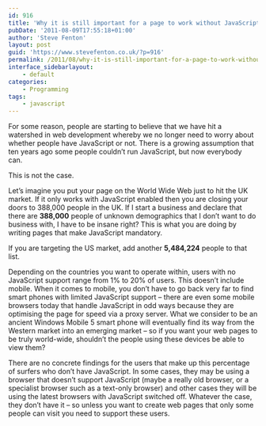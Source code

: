 ```yaml
---
id: 916
title: 'Why it is still important for a page to work without JavaScript'
pubDate: '2011-08-09T17:55:18+01:00'
author: 'Steve Fenton'
layout: post
guid: 'https://www.stevefenton.co.uk/?p=916'
permalink: /2011/08/why-it-is-still-important-for-a-page-to-work-without-javascript/
interface_sidebarlayout:
    - default
categories:
    - Programming
tags:
    - javascript
---
```


For some reason, people are starting to believe that we have hit a watershed in web development whereby we no longer need to worry about whether people have JavaScript or not. There is a growing assumption that ten years ago some people couldn’t run JavaScript, but now everybody can.

This is not the case.

Let’s imagine you put your page on the World Wide Web just to hit the UK market. If it only works with JavaScript enabled then you are closing your doors to 388,000 people in the UK. If I start a business and declare that there are **388,000** people of unknown demographics that I don’t want to do business with, I have to be insane right? This is what you are doing by writing pages that make JavaScript mandatory.

If you are targeting the US market, add another **5,484,224** people to that list.

Depending on the countries you want to operate within, users with no JavaScript support range from 1% to 20% of users. This doesn’t include mobile. When it comes to mobile, you don’t have to go back very far to find smart phones with limited JavaScript support – there are even some mobile browsers today that handle JavaScript in odd ways because they are optimising the page for speed via a proxy server. What we consider to be an ancient Windows Mobile 5 smart phone will eventually find its way from the Western market into an emerging market – so if you want your web pages to be truly world-wide, shouldn’t the people using these devices be able to view them?

There are no concrete findings for the users that make up this percentage of surfers who don’t have JavaScript. In some cases, they may be using a browser that doesn’t support JavaScript (maybe a really old browser, or a specialist browser such as a text-only browser) and other cases they will be using the latest browsers with JavaScript switched off. Whatever the case, they don’t have it – so unless you want to create web pages that only some people can visit you need to support these users.